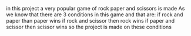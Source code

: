 in this project a very popular game of rock paper and scissors is made
As we know that there are 3 conditions in this game and that are:
if rock and paper than paper wins
if rock and scissor then rock wins
if paper and scissor then scissor wins
so the project is made on these conditions
